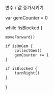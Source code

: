 
변수 / 값 증가시키기

var gemCounter = 0

while !isBlocked {
    
    moveForward()
    
    if isOnGem {
        collectGem()
        gemCounter += 1
    }
    
    if isBlocked {
        turnRight()
    }
}